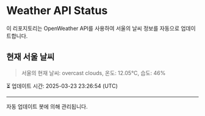 
# Weather API Status

이 리포지토리는 OpenWeather API를 사용하여 서울의 날씨 정보를 자동으로 업데이트합니다.

## 현재 서울 날씨
> 서울의 현재 날씨: overcast clouds, 온도: 12.05°C, 습도: 46%

⏳ 업데이트 시간: 2025-03-23 23:26:54 (UTC)

---
자동 업데이트 봇에 의해 관리됩니다.

